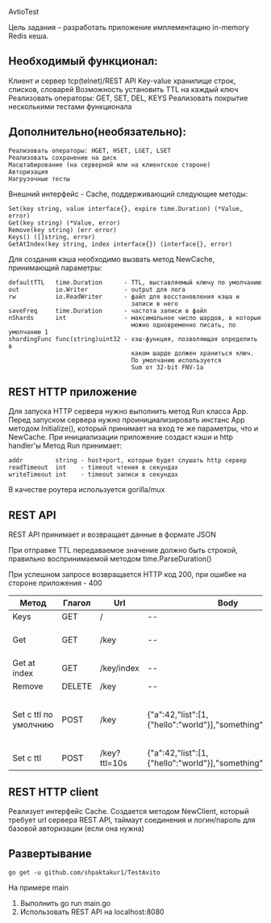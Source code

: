 AvtioTest

Цель задания – разработать приложение имплементацию in-memory Redis кеша.

## Необходимый функционал:
Клиент и сервер tcp(telnet)/REST API
Key-value хранилище строк, списков, словарей
Возможность установить TTL на каждый ключ
Реализовать операторы: GET, SET, DEL, KEYS
Реализовать покрытие несколькими тестами функционала

## Дополнительно(необязательно):
```
Реализовать операторы: HGET, HSET, LGET, LSET
Реализовать сохранение на диск
Масштабирование (на серверной или на клиентское стороне)
Авторизация
Нагрузочные тесты
```

Внешний интерфейс - Cache, поддерживающий следующие методы:
```
Set(key string, value interface{}, expire time.Duration) (*Value, error)
Get(key string) (*Value, error)
Remove(key string) (err error)
Keys() ([]string, error)
GetAtIndex(key string, index interface{}) (interface{}, error)
```
Для создания кэша необходимо вызвать метод NewCache,
принимающий параметры:
```
defaultTTL   time.Duration      - TTL, выставляемый ключу по умолчанию
out          io.Writer          - output для лога
rw           io.ReadWriter      - файл для восстановления кэша и
                                  записи в него
saveFreq     time.Duration      - частота записи в файл
nShards      int                - максимальное число шардов, в которые
                                  можно одновременно писать, по умолчанию 1
shardingFunc func(string)uint32 - хэш-функция, позволяющая определить в
                                  каком шарде должен храниться ключ.
                                  По умолчанию используется
                                  Sum от 32-bit FNV-1a
```
## REST HTTP приложение
Для запуска HTTP сервера нужно выполнить метод Run класса App.
Перед запуском сервера нужно проинициализировать инстанс App методом
Initialize(), который принимает на вход те же параметры, что и NewCache.
При инициализации приложение создаст кэши и http handler'ы
Метод Run принимает:
```
addr         string - host+port, которые будет слушать http сервер
readTimeout  int    - timeout чтения в секундах
writeTimeout int    - timeout записи в секундах
```
В качестве роутера используется gorilla/mux
## REST API
REST API принимает и возвращает данные в формате JSON

При отправке TTL передаваемое значение должно быть строкой, правильно
воспринимаемой методом time.ParseDuration()

При успешном запросе возвращается HTTP код 200, при ошибке на стороне
приложения - 400

| Метод                 | Глагол | Url          | Body                                                         | Пример успешного ответаa                                                                | Пример ошибки                                                    |
|-----------------------|--------|--------------|--------------------------------------------------------------|-----------------------------------------------------------------------------------------|------------------------------------------------------------------|
| Keys                  | GET    | /            | --                                                           | ["string","map","my_key"]                                                               | --                                                               |
| Get                   | GET    | /key         | --                                                           | {"type": 1,"data": [1,"string",{"map": "of_something"},0.2,null,["nested","list",42,]]} | {"error": "key not found"}                                       |
| Get at index          | GET    | /key/index   | --                                                           | {"inner": {"one_more": {"key": "value"}}}                                               | {"error": "cant get item at index"}                              |
| Remove                | DELETE | /key         | --                                                           | "OK"                                                                                    | --                                                               |
| Set с ttl по умолчнию | POST   | /key         | {"a":42,"list":[1,{"hello":"world"}],"something":"anything"} | {"type":2,"data":{"a":42,"list":[1,{"hello":"world"}],"something":"anything"}}          | {"error":"invalid character 'a' looking for beginning of value"} |
| Set с ttl             | POST   | /key?ttl=10s | {"a":42,"list":[1,{"hello":"world"}],"something":"anything"} | {"type":2,"data":{"a":42,"list":[1,{"hello":"world"}],"something":"anything"}}          | {"error":"Malformed duration"}                                   |

## REST HTTP client
Реализует интерфейс Cache. Создается методом NewClient, который требует url сервера
REST API, таймаут соединения и логин/пароль для базовой авторизации (если она нужна)
## Развертывание
```
go get -u github.com/shpaktakur1/TestAvito
```
На примере main
1. Выполнить go run main.go
2. Использовать REST API на localhost:8080




